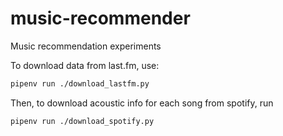 # music-recommender
Music recommendation experiments


To download data from last.fm, use:

```sh
pipenv run ./download_lastfm.py
```

Then, to download acoustic info for each song from spotify, run

```sh
pipenv run ./download_spotify.py
```